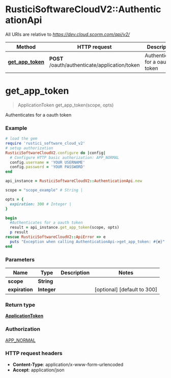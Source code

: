 # RusticiSoftwareCloudV2::AuthenticationApi

All URIs are relative to *https://dev.cloud.scorm.com/api/v2/*

Method | HTTP request | Description
------------- | ------------- | -------------
[**get_app_token**](AuthenticationApi.md#get_app_token) | **POST** /oauth/authenticate/application/token | Authenticates for a oauth token


# **get_app_token**
> ApplicationToken get_app_token(scope, opts)

Authenticates for a oauth token

### Example
```ruby
# load the gem
require 'rustici_software_cloud_v2'
# setup authorization
RusticiSoftwareCloudV2.configure do |config|
  # Configure HTTP basic authorization: APP_NORMAL
  config.username = 'YOUR USERNAME'
  config.password = 'YOUR PASSWORD'
end

api_instance = RusticiSoftwareCloudV2::AuthenticationApi.new

scope = "scope_example" # String | 

opts = { 
  expiration: 300 # Integer | 
}

begin
  #Authenticates for a oauth token
  result = api_instance.get_app_token(scope, opts)
  p result
rescue RusticiSoftwareCloudV2::ApiError => e
  puts "Exception when calling AuthenticationApi->get_app_token: #{e}"
end
```

### Parameters

Name | Type | Description  | Notes
------------- | ------------- | ------------- | -------------
 **scope** | **String**|  | 
 **expiration** | **Integer**|  | [optional] [default to 300]

### Return type

[**ApplicationToken**](ApplicationToken.md)

### Authorization

[APP_NORMAL](../README.md#APP_NORMAL)

### HTTP request headers

 - **Content-Type**: application/x-www-form-urlencoded
 - **Accept**: application/json



